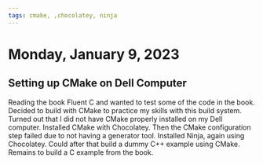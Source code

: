 ```yaml
---
tags: cmake, ,chocolatey, ninja 
---
```

# Monday, January 9, 2023

## Setting up CMake on Dell Computer

Reading the book Fluent C and wanted to test some of the code in the book. Decided to build with CMake to practice my skills with this build system. Turned out that I did not have CMake properly installed on my Dell computer. Installed CMake with Chocolatey. Then the CMake configuration step failed due to not having a generator tool. Installed Ninja, again using Chocolatey. Could after that build a dummy C++ example using CMake. Remains to build a C example from the book.
